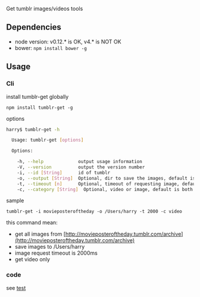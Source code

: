 Get tumblr images/videos tools

## Dependencies
 * node version: v0.12.* is OK, v4.* is NOT OK
 * bower: `npm install bower -g`


## Usage

### Cli
install tumblr-get globally

`npm install tumblr-get -g`

options
```bash
harry$ tumblr-get -h

  Usage: tumblr-get [options]

  Options:

    -h, --help             output usage information
    -V, --version          output the version number
    -i, --id [String]      id of tumblr
    -o, --output [String]  Optional, dir to save the images, default is current path
    -t, --timeout [n]      Optional, timeout of requesting image, default is 10s
    -c, --category [String]  Optional, video or image, default is both

```

sample

`tumblr-get -i movieposteroftheday -o /Users/harry -t 2000 -c video`

this command mean: 

 * get all images from [http://movieposteroftheday.tumblr.com/archive](http://movieposteroftheday.tumblr.com/archive)
 * save images to /Users/harry
 * image request timeout is 2000ms
 * get video only

### code
see [test](https://github.com/hcnode/tumblr-get/blob/master/test/test.js)
